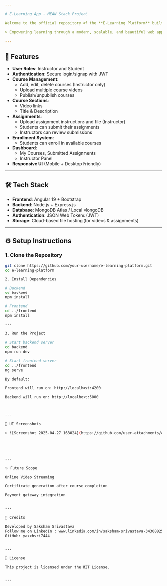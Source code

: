 ```yaml
---

# E-Learning App - MEAN Stack Project

Welcome to the official repository of the **E-Learning Platform** built with **MongoDB, Express.js, Angular, Node.js**!

> Empowering learning through a modern, scalable, and beautiful web application.

---
```


## 🚀 Features

- **User Roles**: Instructor and Student
- **Authentication**: Secure login/signup with JWT
- **Course Management**:
  - Add, edit, delete courses (Instructor only)
  - Upload multiple course videos
  - Publish/unpublish courses
- **Course Sections**:
  - Video links
  - Title & Description
- **Assignments**:
  - Upload assignment instructions and file (Instructor)
  - Students can submit their assignments
  - Instructors can review submissions
- **Enrollment System**:
  - Students can enroll in available courses
- **Dashboard**:
  - My Courses, Submitted Assignments
  - Instructor Panel
- **Responsive UI** (Mobile + Desktop Friendly)

---

## 🛠️ Tech Stack

- **Frontend**: Angular 19 + Bootstrap
- **Backend**: Node.js + Express.js
- **Database**: MongoDB Atlas / Local MongoDB
- **Authentication**: JSON Web Tokens (JWT)
- **Storage**: Cloud-based file hosting (for videos & assignments)

---

## ⚙️ Setup Instructions

### 1. Clone the Repository

```bash
git clone https://github.com/your-username/e-learning-platform.git
cd e-learning-platform

2. Install Dependencies

# Backend
cd backend
npm install

# Frontend
cd ../frontend
npm install

---

3. Run the Project

# Start backend server
cd backend
npm run dev

# Start frontend server
cd ../frontend
ng serve

By default:

Frontend will run on: http://localhost:4200

Backend will run on: http://localhost:5000



---

🎨 UI Screenshots

> ![Screenshot 2025-04-27 163024](https://github.com/user-attachments/assets/83e09bcf-7b5a-4158-b684-2538ff052587)





---

✨ Future Scope

Online Video Streaming

Certificate generation after course completion

Payment gateway integration


---

🙏 Credits

Developed by Saksham Srivastava
Follow me on LinkedIn : www.linkedin.com/in/saksham-srivastava-343088255
GitHub: yaxxhsri7444


---

📜 License

This project is licensed under the MIT License.


---


